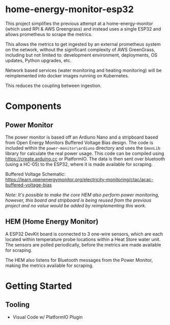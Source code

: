 # home-energy-monitor-esp32
This project simplifies the previous attempt at a home-energy-monitor (which used RPI & AWS Greengrass)
and instead uses a single ESP32 and allows prometheus to scrape the metrics.

This allows the metrics to get ingested by an external prometheus system on the network, without the significant complexity
of AWS GreenGrass, including but not limited to: development environment, deployments, OS updates, Python upgrades, etc.

Network based services (water monitoring and heating monitoring) will be reimplemented into docker images running on Kubernetes.

This reduces the coupling between ingestion.

# Components
## Power Monitor
The power monitor is based off an Ardiuno Nano and a stripboard based from Open Energy Monitors Buffered Voltage Bias
design. The code is included within the `power-monitor\ardiuno` directory and uses the `EmonLib` library for calculate the real power usage.
This code can be compiled using https://create.arduino.cc or PlatformIO.
The data is then sent over bluetooth (using a HC-05) to the ESP32, where it is made available for scraping.

Buffered Voltage Schematic: https://learn.openenergymonitor.org/electricity-monitoring/ctac/acac-buffered-voltage-bias

_Note: It's possible to make the core HEM also perform power monitoring, however, this board and stripboard is being reused
from the previous project and no value would be added by reimplementing this work._

## HEM (Home Energy Monitor)
A ESP32 DevKit board is connected to 3 one-wire sensors, which are each located within temperature probe locations
within a Heat Store water unit. The sensors are polled periodically, before the metrics are made available for scraping.

The HEM also listens for Bluetooth messages from the Power Monitor, making the metrics available for scraping.

# Getting Started

## Tooling
- Visual Code w/ PlatformIO Plugin

